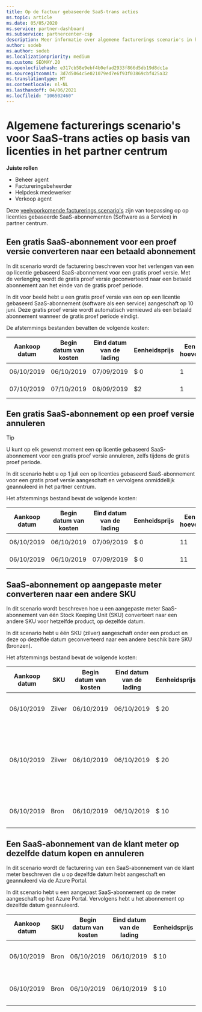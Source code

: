```yaml
---
title: Op de factuur gebaseerde SaaS-trans acties
ms.topic: article
ms.date: 05/05/2020
ms.service: partner-dashboard
ms.subservice: partnercenter-csp
description: Meer informatie over algemene facturerings scenario's in het partner centrum voor SaaS-trans acties (Software-as-a-Service) op basis van licenties.
author: sodeb
ms.author: sodeb
ms.localizationpriority: medium
ms.custom: SEOMAY.20
ms.openlocfilehash: e317cb58e9ebf4b0efad2933f866d5db19d8dc1a
ms.sourcegitcommit: 3d7d5064c5e021079ed7e6f93f03869cbf425a32
ms.translationtype: MT
ms.contentlocale: nl-NL
ms.lasthandoff: 04/06/2021
ms.locfileid: "106502460"
---
```

# <a name="common-billing-scenarios-for-license-based-saas-transactions-in-partner-center"></a>Algemene facturerings scenario's voor SaaS-trans acties op basis van licenties in het partner centrum

**Juiste rollen**

- Beheer agent
- Factureringsbeheerder
- Helpdesk medewerker
- Verkoop agent


Deze [veelvoorkomende facturerings scenario's](common-billing-scenarios.md) zijn van toepassing op op licenties gebaseerde SaaS-abonnementen (Software as a Service) in partner centrum.

## <a name="convert-a-free-trial-saas-subscription-to-a-paid-subscription"></a>Een gratis SaaS-abonnement voor een proef versie converteren naar een betaald abonnement

In dit scenario wordt de facturering beschreven voor het verlengen van een op licentie gebaseerd SaaS-abonnement voor een gratis proef versie. Met de verlenging wordt de gratis proef versie geconverteerd naar een betaald abonnement aan het einde van de gratis proef periode.

In dit voor beeld hebt u een gratis proef versie van een op een licentie gebaseerd SaaS-abonnement (software als een service) aangeschaft op 10 juni. Deze gratis proef versie wordt automatisch vernieuwd als een betaald abonnement wanneer de gratis proef periode eindigt.

De afstemmings bestanden bevatten de volgende kosten:

| Aankoop datum | Begin datum van kosten | Eind datum van de lading | Eenheidsprijs | Eenheids hoeveelheid | Totaalbedrag | Kostentype | Beschrijving van abonnement |
| ------------- | ----------------- | --------------- | ---------- | ------------- | ------------ | ----------- | ----------------- |
| 06/10/2019 | 06/10/2019 | 07/09/2019 | $ 0 | 1 | $ 0 | Nieuw | Gratis proefversie |
| 07/10/2019 | 07/10/2019 | 08/09/2019 | $2 | 1 | $2 | Verlengen | Betaald abonnement |

## <a name="cancel-a-free-trial-saas-subscription"></a>Een gratis SaaS-abonnement op een proef versie annuleren

> [!TIP]
> U kunt op elk gewenst moment een op licentie gebaseerd SaaS-abonnement voor een gratis proef versie annuleren, zelfs tijdens de gratis proef periode.

In dit scenario hebt u op 1 juli een op licenties gebaseerd SaaS-abonnement voor een gratis proef versie aangeschaft en vervolgens onmiddellijk geannuleerd in het partner centrum.

Het afstemmings bestand bevat de volgende kosten:

| Aankoop datum | Begin datum van kosten | Eind datum van de lading | Eenheidsprijs | Eenheids hoeveelheid | Totaalbedrag | Kostentype | Beschrijving van abonnement |
| ------------- | ----------------- | --------------- | ---------- | ------------- | ------------ | ----------- | ----------------- |
| 06/10/2019 | 06/10/2019 | 07/09/2019 | $ 0 | 11 | $ 0 | Nieuw | Gratis proefversie |
| 06/10/2019 | 06/10/2019 | 07/09/2019 | $ 0 | 11 | $ 0 | Annuleren | Gratis proefversie |

## <a name="convert-custom-meter-saas-subscription-to-another-sku"></a>SaaS-abonnement op aangepaste meter converteren naar een andere SKU

In dit scenario wordt beschreven hoe u een aangepaste meter SaaS-abonnement van één Stock Keeping Unit (SKU) converteert naar een andere SKU voor hetzelfde product, op dezelfde datum.

In dit scenario hebt u één SKU (zilver) aangeschaft onder een product en deze op dezelfde datum geconverteerd naar een andere beschik bare SKU (bronzen).

Het afstemmings bestand bevat de volgende kosten:

| Aankoop datum | SKU | Begin datum van kosten | Eind datum van de lading | Eenheidsprijs | Eenheids hoeveelheid | Totaalbedrag | Kostentype | Beschrijving van abonnement |
| ------------- | ----------------- | ----------------- | --------------- | ---------- | ------------- | ------------ | ----------- | ----------------- |
| 06/10/2019 | Zilver | 06/10/2019 | 06/10/2019 | $ 20 | 1 | $ 20 | Nieuw | SaaS-abonnement aangepaste meter |
| 06/10/2019 | Zilver | 06/10/2019 | 06/10/2019 | $ 20 | 1 | -$20 | Converteren | Naar rato gefactureerd opnieuw betalen voor een SaaS-abonnement met aangepaste meter |
| 06/10/2019 | Bron | 06/10/2019 | 06/10/2019 | $ 10 | 1 | $ 10 | Converteren | SaaS-abonnement aangepaste meter |

## <a name="purchase-and-cancel-a-customer-meter-saas-subscription-on-same-date"></a>Een SaaS-abonnement van de klant meter op dezelfde datum kopen en annuleren

In dit scenario wordt de facturering van een SaaS-abonnement van de klant meter beschreven die u op dezelfde datum hebt aangeschaft en geannuleerd via de Azure Portal.

In dit scenario hebt u een aangepast SaaS-abonnement op de meter aangeschaft op het Azure Portal. Vervolgens hebt u het abonnement op dezelfde datum geannuleerd.

| Aankoop datum | SKU | Begin datum van kosten | Eind datum van de lading | Eenheidsprijs | Eenheids hoeveelheid | Totaalbedrag | Kostentype | Beschrijving van abonnement |
| ------------- | ------------- |----------------- | --------------- | ---------- | ------------- | ------------ | ----------- | ----------------- |
| 06/10/2019 | Bron | 06/10/2019 | 06/10/2019 | $ 10 | 1 | $ 10 | Nieuw | SaaS-abonnement aangepaste meter |
| 06/10/2019 | Bron | 06/10/2019 | 06/10/2019 | $ 10 | 1 | -$10 | CancelImmediate | SaaS-abonnement aangepaste meter |
